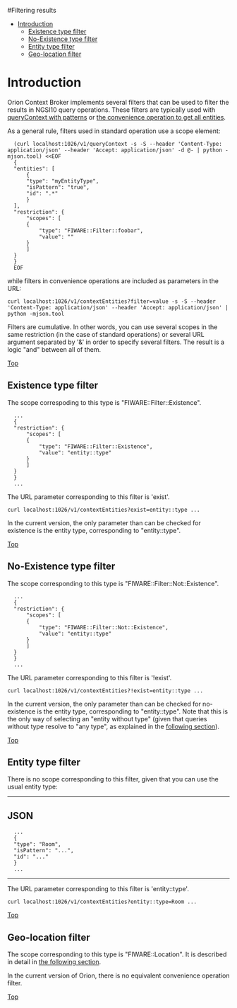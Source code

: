 #<a name="top"></a>Filtering results

* [Introduction](#introduction)
    * [Existence type filter](#existence-type-filter)
    * [No-Existence type filter](#no-existence-type-filter)
    * [Entity type filter](#entity-type-filter)
    * [Geo-location filter](#geo-location-filter)
    
# Introduction

Orion Context Broker implements several filters
that can be used to filter the results in NGSI10 query operations. These
filters are typically used with [queryContext with patterns](walkthrough_apiv1.md#query-context-operation) or [the convenience operation to get all entities](walkthrough_apiv1.md#getting-all-entities).

As a general rule, filters used in standard operation use a scope
element:

 
      (curl localhost:1026/v1/queryContext -s -S --header 'Content-Type: application/json' --header 'Accept: application/json' -d @- | python -mjson.tool) <<EOF
      {
	  "entities": [
	      {
		  "type": "myEntityType",
		  "isPattern": "true",
		  "id": ".*"
	      }
	  ],
	  "restriction": {
	      "scopes": [
		  {
		      "type": "FIWARE::Filter::foobar",
		      "value": ""
		  }
	      ]
	  }
      }
      EOF                                                                                                                 

while filters in convenience operations are included as parameters in
the URL:

    curl localhost:1026/v1/contextEntities?filter=value -s -S --header 'Content-Type: application/json' --header 'Accept: application/json' | python -mjson.tool

Filters are cumulative. In other words, you can use several scopes in
the same restriction (in the case of standard operations) or several URL
argument separated by '&' in order to specify several filters. The
result is a logic "and" between all of them.

[Top](#top)

## Existence type filter

The scope correspoding to this type is "FIWARE::Filter::Existence". 

      ...                                                           
      {
	  "restriction": {
	      "scopes": [
		  {
		      "type": "FIWARE::Filter::Existence",
		      "value": "entity::type"
		  }
	      ]
	  }
      }
      ...                                                           
  
The URL parameter corresponding to this filter is 'exist'.

    curl localhost:1026/v1/contextEntities?exist=entity::type ...

In the current version, the only parameter than can be checked for
existence is the entity type, corresponding to "entity::type".

[Top](#top)

## No-Existence type filter

The scope corresponding to this type is "FIWARE::Filter::Not::Existence".

      ...                                                                
      {
	  "restriction": {
	      "scopes": [
		  {
		      "type": "FIWARE::Filter::Not::Existence",
		      "value": "entity::type"
		  }
	      ]
	  }
      }
      ...                                                                
  
The URL parameter corresponding to this filter is '!exist'.

    curl localhost:1026/v1/contextEntities?!exist=entity::type ...

In the current version, the only parameter than can be checked for
no-existence is the entity type, corresponding to "entity::type". Note
that this is the only way of selecting an "entity without type" (given
that queries without type resolve to "any type", as explained in the
[following section](empty_types.md#using-empty-types)).

[Top](#top)

## Entity type filter

There is no scope corresponding to this filter, given that you can use
the usual entity type:

  --------------------------------------------------------------------------------------
  JSON
  --------------------------------------------------------------------------------------
      ...                                            
      {
	  "type": "Room",
	  "isPattern": "...",
	  "id": "..."
      }
      ...
  --------------------------------------------------------------------------------------

The URL parameter corresponding to this filter is 'entity::type'.

    curl localhost:1026/v1/contextEntities?entity::type=Room ...

[Top](#top)

## Geo-location filter

The scope corresponding to this type is "FIWARE::Location". It is
described in detail in [the following section](geolocation.md#geo-located-queries).

In the current version of Orion, there is no equivalent convenience
operation filter.

[Top](#top)


